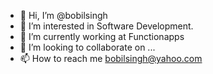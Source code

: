 - 👋 Hi, I’m @bobilsingh
- 👀 I’m interested in Software Development.
- 🌱 I’m currently working at Functionapps
- 💞️ I’m looking to collaborate on ...
- 📫 How to reach me bobilsingh@yahoo.com
<!---
bobilsingh/bobilsingh is a ✨ special ✨ repository because its `README.md` (this file) appears on your GitHub profile.
You can click the Preview link to take a look at your changes.
--->
